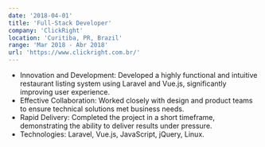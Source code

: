 ```yaml
---
date: '2018-04-01'
title: 'Full-Stack Developer'
company: 'ClickRight'
location: 'Curitiba, PR, Brazil'
range: 'Mar 2018 - Abr 2018'
url: 'https://www.clickright.com.br/'
---
```


- Innovation and Development: Developed a highly functional and intuitive restaurant listing system using Laravel and Vue.js, significantly improving user experience.
- Effective Collaboration: Worked closely with design and product teams to ensure technical solutions met business needs.
- Rapid Delivery: Completed the project in a short timeframe, demonstrating the ability to deliver results under pressure.
- Technologies: Laravel, Vue.js, JavaScript, jQuery, Linux.
